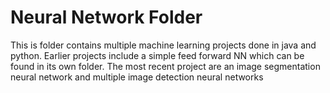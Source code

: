 # Neural Network Folder
This is folder contains multiple machine learning projects done in java and python. Earlier projects include a simple feed forward NN which can be found in its own folder. The most recent project are an image segmentation neural network and multiple image detection neural networks
